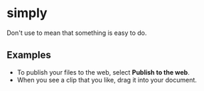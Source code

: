 # simply

Don't use to mean that something is easy to do.

## Examples

- To publish your files to the web, select **Publish to the web**.  
- When you see a clip that you like, drag it into your document.  

